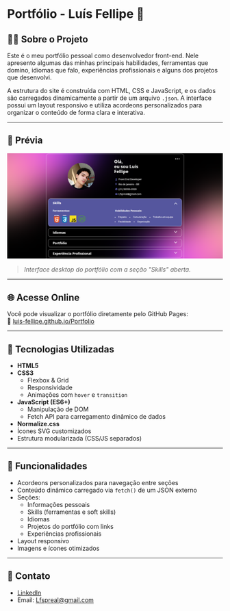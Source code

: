 # Portfólio - Luís Fellipe 💼

## 👨‍💻 Sobre o Projeto

Este é o meu portfólio pessoal como desenvolvedor front-end. Nele apresento algumas das minhas principais habilidades, ferramentas que domino, idiomas que falo, experiências profissionais e alguns dos projetos que desenvolvi.

A estrutura do site é construída com HTML, CSS e JavaScript, e os dados são carregados dinamicamente a partir de um arquivo `.json`. A interface possui um layout responsivo e utiliza acordeons personalizados para organizar o conteúdo de forma clara e interativa.

---

## 📸 Prévia

![Prévia Desktop](./assets/img/preview.png)  
> *Interface desktop do portfólio com a seção "Skills" aberta.*

---

## 🌐 Acesse Online

Você pode visualizar o portfólio diretamente pelo GitHub Pages:  
🔗 [luis-fellipe.github.io/Portfolio](https://luis-fellipe.github.io/Portfolio/)

---

## 🚀 Tecnologias Utilizadas

- **HTML5**
- **CSS3**
  - Flexbox & Grid
  - Responsividade
  - Animações com `hover` e `transition`
- **JavaScript (ES6+)**
  - Manipulação de DOM
  - Fetch API para carregamento dinâmico de dados
- **Normalize.css**
- Ícones SVG customizados
- Estrutura modularizada (CSS/JS separados)

---

## 🧠 Funcionalidades

- Acordeons personalizados para navegação entre seções
- Conteúdo dinâmico carregado via `fetch()` de um JSON externo
- Seções:
  - Informações pessoais
  - Skills (ferramentas e soft skills)
  - Idiomas
  - Projetos do portfólio com links
  - Experiências profissionais
- Layout responsivo
- Imagens e ícones otimizados

---

## 🔗 Contato

- [LinkedIn](https://www.linkedin.com/in/luis-fellipe-real)
- Email: Lfspreal@gmail.com

